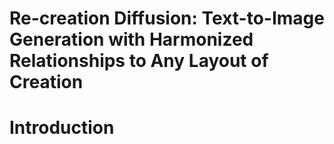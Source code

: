 # Re-creation Diffusion: Text-to-Image Generation with Harmonized Relationships to Any Layout of Creation

# Introduction
